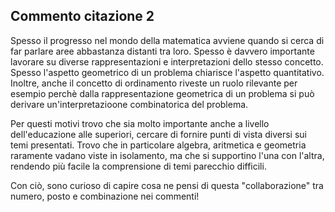 ## Commento citazione 2

Spesso il progresso nel mondo della matematica avviene quando si cerca di far parlare aree abbastanza distanti tra loro. Spesso è davvero importante lavorare su diverse rappresentazioni e interpretazioni dello stesso concetto. Spesso l'aspetto geometrico di un problema chiarisce l'aspetto quantitativo. Inoltre, anche il concetto di ordinamento riveste un ruolo rilevante per esempio perchè dalla rappresentazione geometrica di un problema si può derivare un'interpretazioone combinatorica del problema. 

Per questi motivi trovo che sia molto importante anche a livello dell'educazione alle superiori, cercare di fornire punti di vista diversi sui temi presentati. Trovo che in particolare algebra, aritmetica e geometria raramente vadano viste in isolamento, ma che si supportino l'una con l'altra, rendendo più facile la comprensione di temi parecchio difficili.

Con ciò, sono curioso di capire cosa ne pensi di questa "collaborazione" tra numero, posto e combinazione nei commenti! 